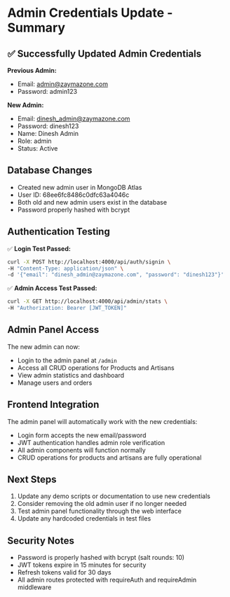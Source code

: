 # Admin Credentials Update - Summary

## ✅ Successfully Updated Admin Credentials

**Previous Admin:**
- Email: admin@zaymazone.com
- Password: admin123

**New Admin:**
- Email: dinesh_admin@zaymazone.com
- Password: dinesh123
- Name: Dinesh Admin
- Role: admin
- Status: Active

## Database Changes

- Created new admin user in MongoDB Atlas
- User ID: 68ee6fc8486c0dfc63a4046c
- Both old and new admin users exist in the database
- Password properly hashed with bcrypt

## Authentication Testing

✅ **Login Test Passed:**
```bash
curl -X POST http://localhost:4000/api/auth/signin \
-H "Content-Type: application/json" \
-d '{"email": "dinesh_admin@zaymazone.com", "password": "dinesh123"}'
```

✅ **Admin Access Test Passed:**
```bash
curl -X GET http://localhost:4000/api/admin/stats \
-H "Authorization: Bearer [JWT_TOKEN]"
```

## Admin Panel Access

The new admin can now:
- Login to the admin panel at `/admin`
- Access all CRUD operations for Products and Artisans
- View admin statistics and dashboard
- Manage users and orders

## Frontend Integration

The admin panel will automatically work with the new credentials:
- Login form accepts the new email/password
- JWT authentication handles admin role verification
- All admin components will function normally
- CRUD operations for products and artisans are fully operational

## Next Steps

1. Update any demo scripts or documentation to use new credentials
2. Consider removing the old admin user if no longer needed
3. Test admin panel functionality through the web interface
4. Update any hardcoded credentials in test files

## Security Notes

- Password is properly hashed with bcrypt (salt rounds: 10)
- JWT tokens expire in 15 minutes for security
- Refresh tokens valid for 30 days
- All admin routes protected with requireAuth and requireAdmin middleware